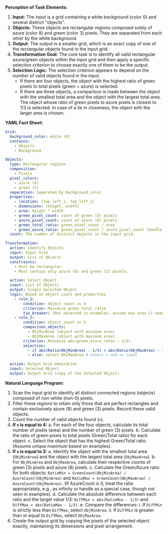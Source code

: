 **Perception of Task Elements:**

1.  **Input:** The input is a grid containing a white background (color 0) and several distinct "objects".
2.  **Objects:** These objects are rectangular regions composed solely of azure (color 8) and green (color 3) pixels. They are separated from each other by the white background.
3.  **Output:** The output is a smaller grid, which is an exact copy of one of the rectangular objects found in the input grid.
4.  **Transformation Goal:** The core task is to identify all valid rectangular azure/green objects within the input grid and then apply a specific selection criterion to choose exactly one of them to be the output.
5.  **Selection Logic:** The selection criterion appears to depend on the *number* of valid objects found in the input.
    *   If there are four objects, the object with the highest ratio of green pixels to total pixels (green + azure) is selected.
    *   If there are three objects, a comparison is made between the object with the smallest total area and the object with the largest total area. The object whose ratio of green pixels to azure pixels is closest to 1/3 is selected. In case of a tie in closeness, the object with the larger area is chosen.

**YAML Fact Sheet:**


```yaml
Grid:
  background_color: white (0)
  contains:
    - Objects
    - Background

Objects:
  type: Rectangular regions
  composition:
    - Pixels
  pixel_colors:
    - azure (8)
    - green (3)
  separation: Separated by background_color
  properties:
    - location: (top_left_x, top_left_y)
    - dimensions: (height, width)
    - area: height * width
    - green_pixel_count: count of green (3) pixels
    - azure_pixel_count: count of azure (8) pixels
    - green_total_ratio: green_pixel_count / area
    - green_azure_ratio: green_pixel_count / azure_pixel_count (handle azure_pixel_count = 0)
  count: The number of distinct objects in the input grid.

Transformation:
  action: Identify Objects
  input: Input Grid
  output: List of Objects
  constraints:
    - Must be rectangular.
    - Must contain only azure (8) and green (3) pixels.

  action: Select Object
  input: List of Objects
  output: Single Selected Object
  logic: Based on object count and properties
    - rule_1:
        condition: object count == 4
        criterion: Maximize green_total_ratio
        tie_breaker: (Not observed in examples, assume max area if needed)
    - rule_2:
        condition: object count == 3
        comparison_objects:
          - ObjMinArea (object with minimum area)
          - ObjMaxArea (object with maximum area)
        criterion: Minimize abs(green_azure_ratio - 1/3)
        selection:
          - if abs(Ratio(ObjMinArea) - 1/3) < abs(Ratio(ObjMaxArea) - 1/3): select ObjMinArea
          - else: select ObjMaxArea # Covers > and == cases

  action: Output Grid Generation
  input: Selected Object
  output: Output Grid (copy of the Selected Object)
```


**Natural Language Program:**

1.  Scan the input grid to identify all distinct connected regions (objects) composed of non-white (non-0) pixels.
2.  Filter these regions to retain only those that are perfect rectangles and contain exclusively azure (8) and green (3) pixels. Record these valid objects.
3.  Count the number of valid objects found (`n`).
4.  **If `n` is equal to 4:**
    a.  For each of the four objects, calculate its total number of pixels (area) and the number of green (3) pixels.
    b.  Calculate the ratio of green pixels to total pixels (Green/Total ratio) for each object.
    c.  Select the object that has the highest Green/Total ratio. (Assume unique maximum based on examples).
5.  **If `n` is equal to 3:**
    a.  Identify the object with the smallest total area (`ObjMinArea`) and the object with the largest total area (`ObjMaxArea`).
    b.  For `ObjMinArea` and `ObjMaxArea`, calculate their respective counts of green (3) pixels and azure (8) pixels.
    c.  Calculate the Green/Azure ratio for both objects: `RatioMin = GreenCount(ObjMinArea) / AzureCount(ObjMinArea)` and `RatioMax = GreenCount(ObjMaxArea) / AzureCount(ObjMaxArea)`. (If AzureCount is 0, treat the ratio appropriately, e.g., as infinity or handle as a special case, though not seen in examples).
    d.  Calculate the absolute difference between each ratio and the target value 1/3: `DiffMin = abs(RatioMin - 1/3)` and `DiffMax = abs(RatioMax - 1/3)`.
    e.  Compare the differences:
        i.  If `DiffMin` is strictly less than `DiffMax`, select `ObjMinArea`.
        ii. If `DiffMin` is greater than or equal to `DiffMax`, select `ObjMaxArea`.
6.  Create the output grid by copying the pixels of the selected object exactly, maintaining its dimensions and pixel arrangement.